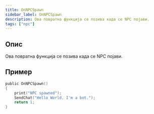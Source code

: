 ```yaml
---
title: OnNPCSpawn
sidebar_label: OnNPCSpawn
description: Ова повратна функција се позива када се NPC појави.
tags: ["npc"]
---
```


## Опис

Ова повратна функција се позива када се NPC појави.

## Пример

```c
public OnNPCSpawn()
{
    print("NPC spawned");
    SendChat("Hello World. I'm a bot.");
    return 1;
}
```
